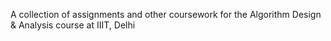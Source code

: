 A collection of assignments and other coursework for the Algorithm Design &amp; Analysis course at IIIT, Delhi
